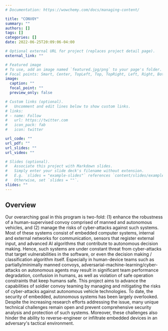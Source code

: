```yaml
---
# Documentation: https://wowchemy.com/docs/managing-content/

title: "CONVOY"
summary: ""
authors: []
tags: []
categories: []
date: 2022-06-25T20:09:06-04:00

# Optional external URL for project (replaces project detail page).
external_link: ""

# Featured image
# To use, add an image named `featured.jpg/png` to your page's folder.
# Focal points: Smart, Center, TopLeft, Top, TopRight, Left, Right, BottomLeft, Bottom, BottomRight.
image:
  caption: ""
  focal_point: ""
  preview_only: false

# Custom links (optional).
#   Uncomment and edit lines below to show custom links.
# links:
# - name: Follow
#   url: https://twitter.com
#   icon_pack: fab
#   icon: twitter

url_code: ""
url_pdf: ""
url_slides: ""
url_video: ""

# Slides (optional).
#   Associate this project with Markdown slides.
#   Simply enter your slide deck's filename without extension.
#   E.g. `slides = "example-slides"` references `content/slides/example-slides.md`.
#   Otherwise, set `slides = ""`.
slides: ""
---
```


## Overview

Our overarching goal in this program is two-fold: (1) enhance the robustness of a human-supervised convoy comprised of manned and autonomous vehicles, and (2) manage the risks of cyber-attacks against such systems. Most of these systems consist of embedded computer systems, internal and external networks for communication, sensors that register external input, and advanced AI algorithms that contribute to autonomous decision making. Hence, such systems are under constant threat from cyber-attacks that target vulnerabilities in the software, or even the decision making / classification algorithm itself. Especially in human-device teams such as partially/minimally manned convoys, adversarial-machine-learning/cyber-attacks on autonomous agents may result in significant team performance degradation, confusion in humans, as well as violation of safe operation constraints that keep humans safe. This project aims to advance the capabilities of soldier convoy teaming by managing and mitigating the risks of cyber-attacks against autonomous vehicle technologies. To date, the security of embedded, autonomous systems has been largely overlooked. Despite the increasing research efforts addressing the issue, many unique technical challenges remain open and prevent comprehensive security analysis and protection of such systems. Moreover, these challenges also hinder the ability to reverse-engineer or infiltrate embedded devices in an adversary's tactical environment. 
